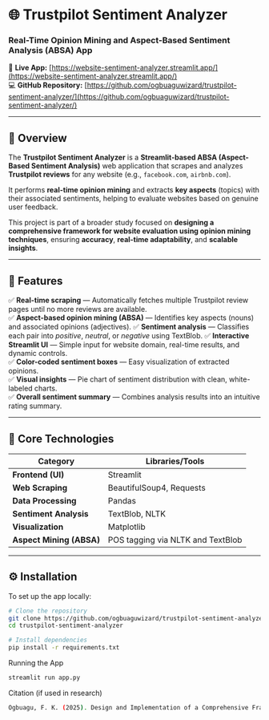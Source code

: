# 🌐 Trustpilot Sentiment Analyzer  
### Real-Time Opinion Mining and Aspect-Based Sentiment Analysis (ABSA) App  

🔗 **Live App:** [https://website-sentiment-analyzer.streamlit.app/](https://website-sentiment-analyzer.streamlit.app/)  
💻 **GitHub Repository:** [https://github.com/ogbuaguwizard/trustpilot-sentiment-analyzer/](https://github.com/ogbuaguwizard/trustpilot-sentiment-analyzer/)

---

## 📖 Overview  

The **Trustpilot Sentiment Analyzer** is a **Streamlit-based ABSA (Aspect-Based Sentiment Analysis)** web application that scrapes and analyzes **Trustpilot reviews** for any website (e.g., `facebook.com`, `airbnb.com`).  

It performs **real-time opinion mining** and extracts **key aspects** (topics) with their associated sentiments, helping to evaluate websites based on genuine user feedback.  

This project is part of a broader study focused on **designing a comprehensive framework for website evaluation using opinion mining techniques**, ensuring **accuracy**, **real-time adaptability**, and **scalable insights**.

---

## 🚀 Features  

✅ **Real-time scraping** — Automatically fetches multiple Trustpilot review pages until no more reviews are available.  
✅ **Aspect-based opinion mining (ABSA)** — Identifies key aspects (nouns) and associated opinions (adjectives). 
✅ **Sentiment analysis** — Classifies each pair into *positive*, *neutral*, or *negative* using TextBlob.
✅ **Interactive Streamlit UI** — Simple input for website domain, real-time results, and dynamic controls.  
✅ **Color-coded sentiment boxes** — Easy visualization of extracted opinions.  
✅ **Visual insights** — Pie chart of sentiment distribution with clean, white-labeled charts.  
✅ **Overall sentiment summary** — Combines analysis results into an intuitive rating summary.

---

## 🧠 Core Technologies  

| Category | Libraries/Tools |
|-----------|----------------|
| **Frontend (UI)** | Streamlit |
| **Web Scraping** | BeautifulSoup4, Requests |
| **Data Processing** | Pandas |
| **Sentiment Analysis** | TextBlob, NLTK |
| **Visualization** | Matplotlib |
| **Aspect Mining (ABSA)** | POS tagging via NLTK and TextBlob |

---

## ⚙️ Installation  

To set up the app locally:  

```bash
# Clone the repository
git clone https://github.com/ogbuaguwizard/trustpilot-sentiment-analyzer.git
cd trustpilot-sentiment-analyzer

# Install dependencies
pip install -r requirements.txt
```

Running the App
```bash
streamlit run app.py
```

Citation (if used in research)
```bash
Ogbuagu, F. K. (2025). Design and Implementation of a Comprehensive Framework for Website Evaluation Using Opinion Mining Techniques.
```
